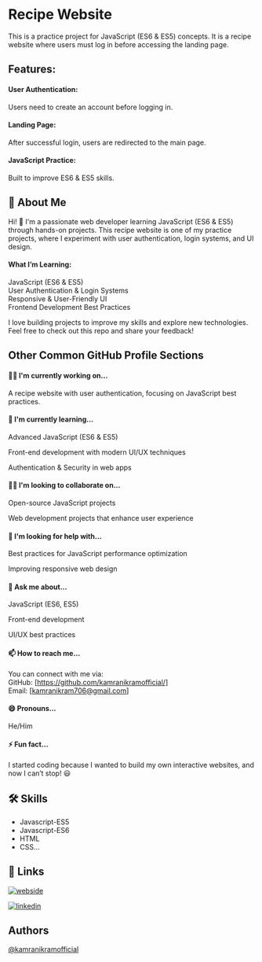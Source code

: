 # Recipe Website

This is a practice project for JavaScript (ES6 & ES5) concepts. It is a recipe website where users must log in before accessing the landing page.

## Features:   
#### User Authentication:  
 Users need to create an account before logging in.    
#### Landing Page:  
After successful login, users are redirected to the main page.  
#### JavaScript Practice: 
Built to improve ES6 & ES5 skills.


## 🚀 About Me
Hi! 👋 I'm a passionate web developer learning JavaScript (ES6 & ES5) through hands-on projects. This recipe website is one of my practice projects, where I experiment with user authentication, login systems, and UI design.

#### What I’m Learning:
JavaScript (ES6 & ES5)  
User Authentication & Login Systems  
Responsive & User-Friendly UI  
Frontend Development Best Practices

I love building projects to improve my skills and explore new technologies. Feel free to check out this repo and share your feedback! 
## Other Common GitHub Profile Sections

#### 👨‍💻 I'm currently working on... 
A recipe website with user authentication, focusing on JavaScript best practices.

#### 🧠 I'm currently learning...

Advanced JavaScript (ES6 & ES5)

Front-end development with modern UI/UX techniques

Authentication & Security in web apps

#### 👯‍♀️ I'm looking to collaborate on...

Open-source JavaScript projects

Web development projects that enhance user experience

#### 🤔 I'm looking for help with...

Best practices for JavaScript performance optimization

Improving responsive web design

#### 💬 Ask me about...

JavaScript (ES6, ES5)

Front-end development

UI/UX best practices

#### 📫 How to reach me...
You can connect with me via:  
GitHub: [https://github.com/kamranikramofficial/]   
Email: [kamranikram706@gmail.com]

#### 😄 Pronouns...
He/Him

#### ⚡️ Fun fact...
I started coding because I wanted to build my own interactive websites, and now I can’t stop! 😃
## 🛠 Skills
- Javascript-ES5 
- Javascript-ES6                            
- HTML 
- CSS...


## 🔗 Links
[![webside](https://img.shields.io/badge/webside-1DA1F2?style=for-the-badge&logo=twitter&logoColor=white)](https://kamranikramofficial.github.io/Food/index.html)

[![linkedin](https://img.shields.io/badge/linkedin-0A66C2?style=for-the-badge&logo=linkedin&logoColor=white)](https://www.linkedin.com/in/kamranikramofficial/)

## Authors

[@kamranikramofficial](https://www.github.com/kamranikramofficial)


